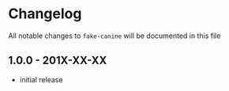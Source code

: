 # Changelog

All notable changes to `fake-canine` will be documented in this file

## 1.0.0 - 201X-XX-XX

- initial release

